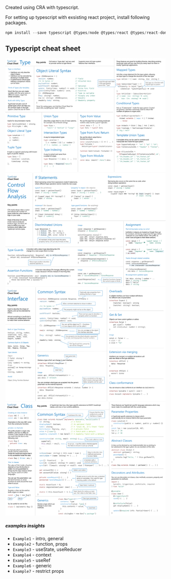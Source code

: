 Created using CRA with typescript.


For setting up typescript with exsisting react project, install following packages.

```js
npm install --save typescript @types/node @types/react @types/react-dom
```

## Typescript cheat sheet
<img src="./doc/Types.png" alt="TypeScript Types" />
<img src="./doc/ControlFlowAnalysis.png" alt="TypeScript Control Flow Analysis" />
<img src="./doc/Interfaces.png" alt="TypeScript Interfaces" />
<img src="./doc/Classes.png" alt="TypeScript Classes" />

##### examples insights
- `Example1` - intro, general
- `Example2` - function, props
- `Example3` - useState, useReducer
- `Example4` - context
- `Example5` - useRef
- `Example6` - generic
- `Example7` - restrict props